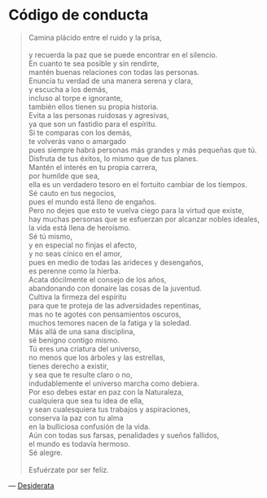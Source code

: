 # Código de conducta

> Camina plácido entre el ruido y la prisa,\
> \
> y recuerda la paz que se puede encontrar en el silencio.\
> En cuanto te sea posible y sin rendirte,\
> mantén buenas relaciones con todas las personas.\
> Enuncia tu verdad de una manera serena y clara,\
> y escucha a los demás,\
> incluso al torpe e ignorante,\
> también ellos tienen su propia historia.\
> Evita a las personas ruidosas y agresivas,\
> ya que son un fastidio para el espíritu.\
> Si te comparas con los demás,\
> te volverás vano o amargado\
> pues siempre habrá personas más grandes y más pequeñas que tú.\
> Disfruta de tus éxitos, lo mismo que de tus planes.\
> Mantén el interés en tu propia carrera,\
> por humilde que sea,\
> ella es un verdadero tesoro en el fortuito cambiar de los tiempos.\
> Sé cauto en tus negocios,\
> pues el mundo está lleno de engaños.\
> Pero no dejes que esto te vuelva ciego para la virtud que existe,\
> hay muchas personas que se esfuerzan por alcanzar nobles ideales,\
> la vida está llena de heroísmo.\
> Sé tú mismo,\
> y en especial no finjas el afecto,\
> y no seas cínico en el amor,\
> pues en medio de todas las arideces y desengaños,\
> es perenne como la hierba.\
> Acata dócilmente el consejo de los años,\
> abandonando con donaire las cosas de la juventud.\
> Cultiva la firmeza del espíritu\
> para que te proteja de las adversidades repentinas,\
> mas no te agotes con pensamientos oscuros,\
> muchos temores nacen de la fatiga y la soledad.\
> Más allá de una sana disciplina,\
> sé benigno contigo mismo.\
> Tú eres una criatura del universo,\
> no menos que los árboles y las estrellas,\
> tienes derecho a existir,\
> y sea que te resulte claro o no,\
> indudablemente el universo marcha como debiera.\
> Por eso debes estar en paz con la Naturaleza,\
> cualquiera que sea tu idea de ella,\
> y sean cualesquiera tus trabajos y aspiraciones,\
> conserva la paz con tu alma\
> en la bulliciosa confusión de la vida.\
> Aún con todas sus farsas, penalidades y sueños fallidos,\
> el mundo es todavía hermoso.\
> Sé alegre.\
> \
> Esfuérzate por ser feliz.

— [Desiderata](https://es.wikipedia.org/wiki/Desiderata)
